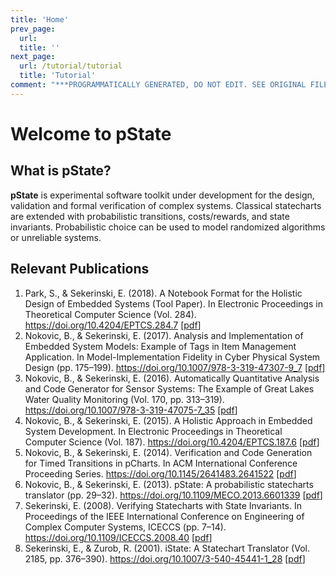 ```yaml
---
title: 'Home'
prev_page:
  url: 
  title: ''
next_page:
  url: /tutorial/tutorial
  title: 'Tutorial'
comment: "***PROGRAMMATICALLY GENERATED, DO NOT EDIT. SEE ORIGINAL FILES IN /content***"
---
```

# Welcome to pState

## What is pState?

**pState** is experimental software toolkit under development for the design, validation and formal verification of complex systems. Classical statecharts are extended with probabilistic transitions, costs/rewards, and state invariants. Probabilistic choice can be used to model randomized algorithms or unreliable systems.

## Relevant Publications
1. Park, S., & Sekerinski, E. (2018). A Notebook Format for the Holistic Design of Embedded Systems (Tool Paper). In Electronic Proceedings in Theoretical Computer Science (Vol. 284). https://doi.org/10.4204/EPTCS.284.7 \[[pdf](content/publications/ParkSekerinski18.pdf)\]
2. Nokovic, B., & Sekerinski, E. (2017). Analysis and Implementation of Embedded System Models: Example of Tags in Item Management Application. In Model-Implementation Fidelity in Cyber Physical System Design (pp. 175–199). https://doi.org/10.1007/978-3-319-47307-9_7 \[[pdf](content/publications/NokovicSekerinski17.pdf)\]
3. Nokovic, B., & Sekerinski, E. (2016). Automatically Quantitative Analysis and Code Generator for Sensor Systems: The Example of Great Lakes Water Quality Monitoring (Vol. 170, pp. 313–319). https://doi.org/10.1007/978-3-319-47075-7_35 \[[pdf](content/publications/NokovicSekerinski16.pdf)\]
4. Nokovic, B., & Sekerinski, E. (2015). A Holistic Approach in Embedded System Development. In Electronic Proceedings in Theoretical Computer Science (Vol. 187). https://doi.org/10.4204/EPTCS.187.6 \[[pdf](content/publications/NokovicSekerinski15.pdf)\]
5. Nokovic, B., & Sekerinski, E. (2014). Verification and Code Generation for Timed Transitions in pCharts. In ACM International Conference Proceeding Series. https://doi.org/10.1145/2641483.2641522 \[[pdf](content/publications/NokovicSekerinski14.pdf)\]
6. Nokovic, B., & Sekerinski, E. (2013). pState: A probabilistic statecharts translator (pp. 29–32). https://doi.org/10.1109/MECO.2013.6601339 \[[pdf](content/publications/NokovicSekerinski13.pdf)\]
7. Sekerinski, E. (2008). Verifying Statecharts with State Invariants. In Proceedings of the IEEE International Conference on Engineering of Complex Computer Systems, ICECCS (pp. 7–14). https://doi.org/10.1109/ICECCS.2008.40 \[[pdf](content/publications/Sekerinski08.pdf)\]
8. Sekerinski, E., & Zurob, R. (2001). iState: A Statechart Translator (Vol. 2185, pp. 376–390). https://doi.org/10.1007/3-540-45441-1_28 \[[pdf](content/publications/SekerinskiZurob01.pdf)\]